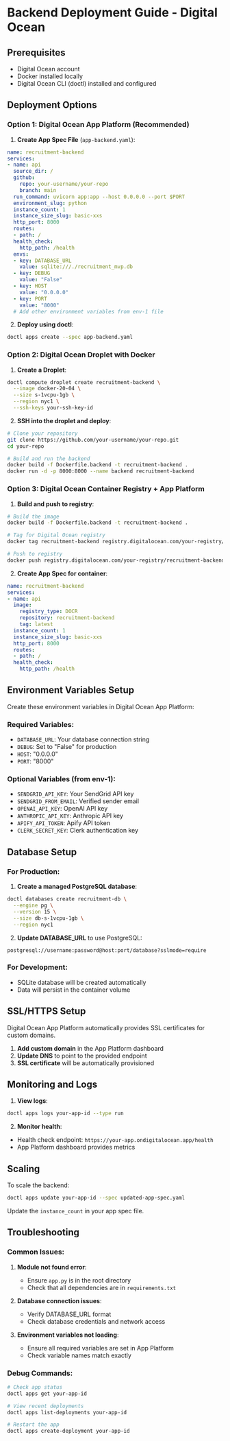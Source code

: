 # Backend Deployment Guide - Digital Ocean

## Prerequisites
- Digital Ocean account
- Docker installed locally
- Digital Ocean CLI (doctl) installed and configured

## Deployment Options

### Option 1: Digital Ocean App Platform (Recommended)

1. **Create App Spec File** (`app-backend.yaml`):
```yaml
name: recruitment-backend
services:
- name: api
  source_dir: /
  github:
    repo: your-username/your-repo
    branch: main
  run_command: uvicorn app:app --host 0.0.0.0 --port $PORT
  environment_slug: python
  instance_count: 1
  instance_size_slug: basic-xxs
  http_port: 8000
  routes:
  - path: /
  health_check:
    http_path: /health
  envs:
  - key: DATABASE_URL
    value: sqlite:///./recruitment_mvp.db
  - key: DEBUG
    value: "False"
  - key: HOST
    value: "0.0.0.0"
  - key: PORT
    value: "8000"
  # Add other environment variables from env-1 file
```

2. **Deploy using doctl**:
```bash
doctl apps create --spec app-backend.yaml
```

### Option 2: Digital Ocean Droplet with Docker

1. **Create a Droplet**:
```bash
doctl compute droplet create recruitment-backend \
  --image docker-20-04 \
  --size s-1vcpu-1gb \
  --region nyc1 \
  --ssh-keys your-ssh-key-id
```

2. **SSH into the droplet and deploy**:
```bash
# Clone your repository
git clone https://github.com/your-username/your-repo.git
cd your-repo

# Build and run the backend
docker build -f Dockerfile.backend -t recruitment-backend .
docker run -d -p 8000:8000 --name backend recruitment-backend
```

### Option 3: Digital Ocean Container Registry + App Platform

1. **Build and push to registry**:
```bash
# Build the image
docker build -f Dockerfile.backend -t recruitment-backend .

# Tag for Digital Ocean registry
docker tag recruitment-backend registry.digitalocean.com/your-registry/recruitment-backend:latest

# Push to registry
docker push registry.digitalocean.com/your-registry/recruitment-backend:latest
```

2. **Create App Spec for container**:
```yaml
name: recruitment-backend
services:
- name: api
  image:
    registry_type: DOCR
    repository: recruitment-backend
    tag: latest
  instance_count: 1
  instance_size_slug: basic-xxs
  http_port: 8000
  routes:
  - path: /
  health_check:
    http_path: /health
```

## Environment Variables Setup

Create these environment variables in Digital Ocean App Platform:

### Required Variables:
- `DATABASE_URL`: Your database connection string
- `DEBUG`: Set to "False" for production
- `HOST`: "0.0.0.0"
- `PORT`: "8000"

### Optional Variables (from env-1):
- `SENDGRID_API_KEY`: Your SendGrid API key
- `SENDGRID_FROM_EMAIL`: Verified sender email
- `OPENAI_API_KEY`: OpenAI API key
- `ANTHROPIC_API_KEY`: Anthropic API key
- `APIFY_API_TOKEN`: Apify API token
- `CLERK_SECRET_KEY`: Clerk authentication key

## Database Setup

### For Production:
1. **Create a managed PostgreSQL database**:
```bash
doctl databases create recruitment-db \
  --engine pg \
  --version 15 \
  --size db-s-1vcpu-1gb \
  --region nyc1
```

2. **Update DATABASE_URL** to use PostgreSQL:
```
postgresql://username:password@host:port/database?sslmode=require
```

### For Development:
- SQLite database will be created automatically
- Data will persist in the container volume

## SSL/HTTPS Setup

Digital Ocean App Platform automatically provides SSL certificates for custom domains.

1. **Add custom domain** in the App Platform dashboard
2. **Update DNS** to point to the provided endpoint
3. **SSL certificate** will be automatically provisioned

## Monitoring and Logs

1. **View logs**:
```bash
doctl apps logs your-app-id --type run
```

2. **Monitor health**:
- Health check endpoint: `https://your-app.ondigitalocean.app/health`
- App Platform dashboard provides metrics

## Scaling

To scale the backend:
```bash
doctl apps update your-app-id --spec updated-app-spec.yaml
```

Update the `instance_count` in your app spec file.

## Troubleshooting

### Common Issues:

1. **Module not found error**:
   - Ensure `app.py` is in the root directory
   - Check that all dependencies are in `requirements.txt`

2. **Database connection issues**:
   - Verify DATABASE_URL format
   - Check database credentials and network access

3. **Environment variables not loading**:
   - Ensure all required variables are set in App Platform
   - Check variable names match exactly

### Debug Commands:
```bash
# Check app status
doctl apps get your-app-id

# View recent deployments
doctl apps list-deployments your-app-id

# Restart the app
doctl apps create-deployment your-app-id
```